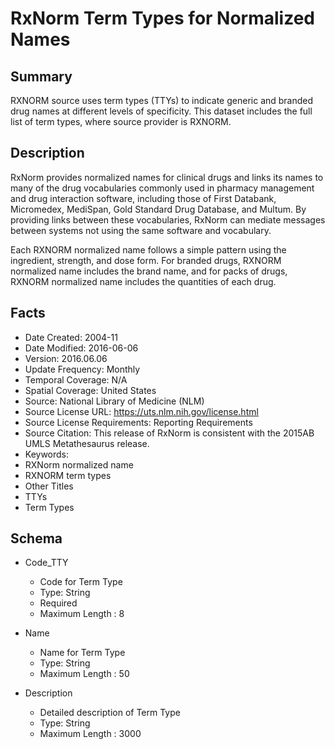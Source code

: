 # RxNorm Term Types for Normalized Names

## Summary
RXNORM source uses term types (TTYs) to indicate generic and branded drug names at different levels of specificity. This dataset includes the full list of term types, where source provider is RXNORM.

## Description
RxNorm provides normalized names for clinical drugs and links its names to many of the drug vocabularies commonly used in pharmacy management and drug interaction software, including those of First Databank, Micromedex, MediSpan, Gold Standard Drug Database, and Multum. By providing links between these vocabularies, RxNorm can mediate messages between systems not using the same software and vocabulary.

Each RXNORM normalized name follows a simple pattern using the ingredient, strength, and dose form. For branded drugs, RXNORM normalized name includes the brand name, and for packs of drugs, RXNORM normalized name includes the quantities of each drug.

## Facts
- Date Created: 2004-11
- Date Modified: 2016-06-06
- Version: 2016.06.06
- Update Frequency: Monthly
- Temporal Coverage: N/A
- Spatial Coverage: United States
- Source: National Library of Medicine (NLM)
- Source License URL: https://uts.nlm.nih.gov/license.html
- Source License Requirements: Reporting Requirements
- Source Citation: This release of RxNorm is consistent with the 2015AB UMLS Metathesaurus release.
- Keywords: 
 - RXNorm normalized name
 - RXNORM term types
- Other Titles
 - TTYs
 - Term Types

## Schema
- Code_TTY
  - Code for Term Type
  - Type: String
  - Required
  - Maximum Length : 8
  
- Name
  - Name for Term Type
  - Type: String
  - Maximum Length : 50

- Description
  - Detailed description of Term Type
  - Type: String
  - Maximum Length : 3000
